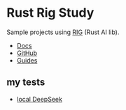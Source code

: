# Rust Rig Study

Sample projects using [RIG](https://rig.rs/) (Rust AI lib).

- [Docs](https://docs.rig.rs/)
- [GitHub](https://github.com/0xPlaygrounds/rig)
- [Guides](https://docs.rig.rs/guides)

## my tests

- [local DeepSeek](./deepseek/README.md)
